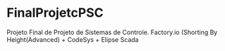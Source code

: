 # FinalProjetcPSC
Projeto Final de Projeto de Sistemas de Controle. Factory.io (Shorting By Height(Advanced) + CodeSys + Elipse Scada 
